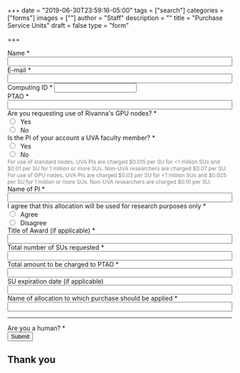 +++
date = "2019-06-30T23:59:16-05:00"
tags = ["search"]
categories = ["forms"]
images = [""]
author = "Staff"
description = ""
title = "Purchase Service Units"
draft = false
type = "form"

+++

<script src="https://www.google.com/recaptcha/api.js" async defer></script>

<form action="https://api.uvarc.io/" method="post" id="allocation-form" accept-charset="UTF-8">
<div>
  <div class="form-item form-group form-item form-item-submitted-name form-type-textfield form-group"> <label class="control-label" for="edit-submitted-name">Name <span class="form-required" title="This field is required.">*</span></label>
    <input required="required" class="form-control form-text required" type="text" id="name" name="name" value="" size="60" maxlength="128" readonly />
  </div>
  <div class="form-item form-group form-item form-item-submitted-e-mail form-type-webform-email form-group"> <label class="control-label" for="edit-submitted-e-mail">E-mail <span class="form-required" title="This field is required.">*</span></label>
    <input required="required" class="email form-control form-text form-email required" type="email" id="email" name="email" value="" size="60" readonly />
  </div>
  <div class="form-item form-group form-item form-item-submitted-computing-id form-type-textfield form-group"> <label class="control-label" for="edit-submitted-computing-id">Computing ID <span class="form-required" title="This field is required.">*</span></label>
    <input required="required" class="form-control form-text required" type="text" id="uid" name="uid" value="" size="20" maxlength="20" readonly />
  </div>

  <div class="form-item form-group form-item form-type-textfield form-group"> <label class="control-label" for="edit-submitted-ptao">PTAO <span class="form-required" title="This field is required.">*</span></label>
    <input required="required" class="form-control form-text required" type="text" id="edit-submitted-ptao" name="ptao" value="" size="60" maxlength="128" />
  </div>

  <div class="form-item form-group form-item form-item-submitted-new-or-renewal form-type-radios form-group"> <label class="control-label" for="edit-submitted-new-or-renewal">Are you requesting use of Rivanna's GPU nodes? <span class="form-required" title="This field is required.">*</span></label>
    <div id="edit-submitted-new-or-renewal" class="form-radios">
      <div class="form-item form-item-submitted-new-or-renewal form-type-radio radio"> <label class="control-label" for="edit-submitted-new-or-renewal-1">
        <input required="required" type="radio" id="research-agree" name="research-verify" value="agree" class="form-radio" /> &nbsp;Yes</label>
      </div>
      <div class="form-item form-item-submitted-new-or-renewal form-type-radio radio"> <label class="control-label" for="edit-submitted-new-or-renewal-2">
        <input required="required" type="radio" id="research-disagree" name="research-verify" value="renewal" class="form-radio" /> &nbsp;No</label>
      </div>
    </div>
  </div>

  <div class="form-item form-group form-item form-item-submitted-new-or-renewal form-type-radios form-group"> <label class="control-label" for="edit-submitted-new-or-renewal">Is the PI of your account a UVA faculty member? <span class="form-required" title="This field is required.">*</span></label>
    <div id="edit-submitted-new-or-renewal" class="form-radios">
      <div class="form-item form-item-submitted-new-or-renewal form-type-radio radio"> <label class="control-label" for="edit-submitted-new-or-renewal-1">
        <input required="required" type="radio" id="research-agree" name="research-verify" value="agree" class="form-radio" /> &nbsp;Yes</label>
      </div>
      <div class="form-item form-item-submitted-new-or-renewal form-type-radio radio"> <label class="control-label" for="edit-submitted-new-or-renewal-2">
        <input required="required" type="radio" id="research-disagree" name="research-verify" value="renewal" class="form-radio" /> &nbsp;No</label>
      </div>
    </div>
    <div class="help-block" style="font-size:85%;color:gray;">
      For use of standard nodes, UVA PIs are charged $0.015 per SU for <1 million SUs and $0.01 per SU for 1 million or more SUs. Non-UVA researchers are charged $0.07 per SU. For use of GPU nodes, UVA PIs are charged $0.03 per SU for <1 million SUs and $0.025 per SU for 1 million or more SUs. Non-UVA researchers are charged $0.10 per SU.
    </div>
  </div>

  <div class="form-item form-group form-item form-type-textfield form-group"> <label class="control-label" for="edit-submitted-pi">Name of PI <span class="form-required" title="This field is required.">*</span></label>
    <input required="required" class="form-control form-text required" type="text" id="edit-submitted-pi" name="pi" value="" size="60" maxlength="128" />
  </div>

  <div class="form-item form-group form-item form-item-submitted-new-or-renewal form-type-radios form-group"> <label class="control-label" for="edit-submitted-new-or-renewal">I agree that this allocation will be used for research purposes only <span class="form-required" title="This field is required.">*</span></label>
    <div id="edit-submitted-new-or-renewal" class="form-radios">
      <div class="form-item form-item-submitted-new-or-renewal form-type-radio radio"> <label class="control-label" for="edit-submitted-new-or-renewal-1">
        <input required="required" type="radio" id="research-agree" name="research-verify" value="agree" class="form-radio" /> &nbsp;Agree</label>
      </div>
      <div class="form-item form-item-submitted-new-or-renewal form-type-radio radio"> <label class="control-label" for="edit-submitted-new-or-renewal-2">
        <input required="required" type="radio" id="research-disagree" name="research-verify" value="renewal" class="form-radio" /> &nbsp;Disagree</label>
      </div>
    </div>
  </div>

  <div class="form-item form-group form-item form-type-textfield form-group"> <label class="control-label" for="edit-submitted-pi">Title of Award (if applicable) <span class="form-required" title="This field is required.">*</span></label>
    <input required="required" class="form-control form-text required" type="text" id="edit-submitted-pi" name="pi" value="" size="60" maxlength="128" />
  </div>

  <div class="form-item form-group form-item form-type-textfield form-group"> <label class="control-label" for="edit-submitted-pi">Total number of SUs requested <span class="form-required" title="This field is required.">*</span></label>
    <input required="required" class="form-control form-text required" type="text" id="edit-submitted-pi" name="pi" value="" size="60" maxlength="128" />
  </div>

  <div class="form-item form-group form-item form-type-textfield form-group"> <label class="control-label" for="edit-submitted-pi">Total amount to be charged to PTAO <span class="form-required" title="This field is required.">*</span></label>
    <input required="required" class="form-control form-text required" type="text" id="edit-submitted-pi" name="pi" value="" size="60" maxlength="128" />
  </div>

  <div class="form-item form-group form-item form-type-textfield form-group"> <label class="control-label" for="edit-submitted-pi">SU expiration date (if applicable) </label>
    <input class="form-control form-text" type="text" id="edit-submitted-pi" name="pi" value="" size="60" maxlength="128" />
  </div>

  <div class="form-item form-group form-item form-type-textfield form-group"> <label class="control-label" for="edit-submitted-pi">Name of allocation to which purchase should be applied <span class="form-required" title="This field is required.">*</span></label>
    <input required="required" class="form-control form-text required" type="text" id="edit-submitted-pi" name="pi" value="" size="60" maxlength="128" />
  </div>

  <hr size=1 />
  <div class="form-item form-item-captcha-response form-type-textfield form-group"> <label class="control-label" for="edit-captcha-response">Are you a human? <span class="form-required" title="This field is required.">*</span></label>
    <div class="g-recaptcha" data-sitekey="6LdNnqwUAAAAAJR9L4Cl-q-AIhW12OGJ9-titSrl"></div>
  </div>
  <div class="form-actions">
    <button class="button-primary btn btn-primary form-submit" type="submit" name="op" value="Submit">Submit</button>
  </div>
</div>
</form>

<div id="result-pane">
<h2>Thank you</h2>
  <p id="r_name"></p>
  <p id="r_email"></p>
</div>

<script>
function getParams() {
    var vars = {};
    var parts = window.location.href.replace(/[?&]+([^=&]+)=([^&]*)/gi, function(m,key,value) {
        vars[key] = value;
    });
    return vars;
}

function decode64(str) {
  var e={},i,b=0,c,x,l=0,a,r='',w=String.fromCharCode,L=str.length;
  var A="ABCDEFGHIJKLMNOPQRSTUVWXYZabcdefghijklmnopqrstuvwxyz0123456789+/";
  for(i=0;i<64;i++){e[A.charAt(i)]=i;}
  for(x=0;x<L;x++){
    c=e[str.charAt(x)];b=(b<<6)+c;l+=6;
    while(l>=8){((a=(b>>>(l-=8))&0xff)||(x<(L-2)))&&(r+=w(a));}
  }
  return r;
};

var form = document.getElementById('allocation-form');

// name
var name_enc = getParams()["name"];
var name_esc = decodeURI(name_enc);
var form_name = decode64(name_esc);
var name_field = document.getElementById('name');
name_field.value = form_name;

// uid
var uid_enc = getParams()["uid"];
var uid_esc = decodeURI(uid_enc);
var form_uid = decode64(uid_esc);
var uid_field = document.getElementById('uid');
uid_field.value = form_uid;

// email
var email_enc = getParams()["email"];
var email_esc = decodeURI(email_enc);
var form_email = decode64(email_esc);
var email_field = document.getElementById('email');
email_field.value = form_email;

// var rpane = document.getElementById('result-pane');
// rpane.style.display = "none";
var form = document.getElementById('allocation-form');
form.onsubmit = function(e) {
  e.preventDefault();
  var r_name = document.getElementById('r_name');
  r_name.innerHTML = "Hello " + form.name.value;
  var r_email = document.getElementById('r_email');
  r_email.innerHTML = form.email.value;
  this.reset();
  rpane.style.display = "block";
  form.style.display = "none";
}; 
</script>
